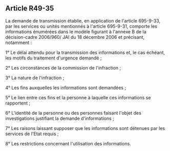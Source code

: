 Article R49-35
----
La demande de transmission établie, en application de l'article 695-9-33, par
les services ou unités mentionnés à l'article 695-9-31, comporte les
informations énumérées dans le modèle figurant à l'annexe B de la décision-cadre
2006/960/ JAI du 18 décembre 2006 et précisant, notamment :

1° Le délai attendu pour la transmission des informations et, le cas échéant,
les motifs du traitement d'urgence demandé ;

2° Les circonstances de la commission de l'infraction ;

3° La nature de l'infraction ;

4° Les fins auxquelles les informations sont demandées ;

5° Le lien entre ces fins et la personne à laquelle ces informations se
rapportent ;

6° L'identité de la personne ou des personnes faisant l'objet des investigations
justifiant la demande d'informations ;

7° Les raisons laissant supposer que les informations sont détenues par les
services de l'Etat requis ;

8° Les restrictions concernant l'utilisation des informations.

